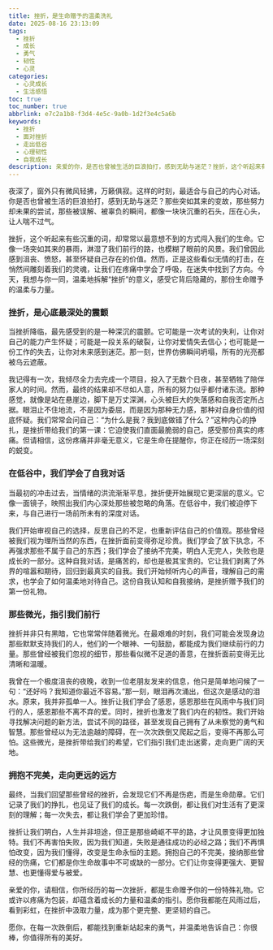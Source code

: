 ```yaml
---
title: 挫折，是生命赠予的温柔洗礼
date: 2025-08-16 23:13:09
tags:
  - 挫折
  - 成长
  - 勇气
  - 韧性
  - 心灵
categories:
  - 心灵成长
  - 生活感悟
toc: true
toc_number: true
abbrlink: e7c2a1b8-f3d4-4e5c-9a0b-1d2f3e4c5a6b
keywords:
  - 挫折
  - 面对挫折
  - 走出低谷
  - 心理韧性
  - 自我成长
description: 亲爱的你，是否也曾被生活的巨浪拍打，感到无助与迷茫？挫折，这个听起来有些沉重的词，却常常以最意想不到的方式闯入我们的生命。它像一场突如其来的暴雨，淋湿了我们前行的路，也模糊了眼前的风景。然而，正是这些看似无情的打击，在悄然间雕刻着我们的灵魂，让我们在疼痛中学会了呼吸，在迷失中找到了方向。今天，我想与你一同，温柔地拆解“挫折”的意义，感受它背后隐藏的，那份生命赠予的温柔与力量。
---
```


夜深了，窗外只有微风轻拂，万籁俱寂。这样的时刻，最适合与自己的内心对话。你是否也曾被生活的巨浪拍打，感到无助与迷茫？那些突如其来的变故，那些努力却未果的尝试，那些被误解、被辜负的瞬间，都像一块块沉重的石头，压在心头，让人喘不过气。

挫折，这个听起来有些沉重的词，却常常以最意想不到的方式闯入我们的生命。它像一场突如其来的暴雨，淋湿了我们前行的路，也模糊了眼前的风景。我们曾因此感到沮丧、愤怒，甚至怀疑自己存在的价值。然而，正是这些看似无情的打击，在悄然间雕刻着我们的灵魂，让我们在疼痛中学会了呼吸，在迷失中找到了方向。今天，我想与你一同，温柔地拆解“挫折”的意义，感受它背后隐藏的，那份生命赠予的温柔与力量。

### 挫折，是心底最深处的震颤

当挫折降临，最先感受到的是一种深沉的震颤。它可能是一次考试的失利，让你对自己的能力产生怀疑；可能是一段关系的破裂，让你对爱情失去信心；也可能是一份工作的失去，让你对未来感到迷茫。那一刻，世界仿佛瞬间坍塌，所有的光亮都被乌云遮蔽。

我记得有一次，我倾尽全力去完成一个项目，投入了无数个日夜，甚至牺牲了陪伴家人的时间。然而，最终的结果却不尽如人意，所有的努力似乎都付诸东流。那种感觉，就像是站在悬崖边，脚下是万丈深渊，心头被巨大的失落感和自我否定所占据。眼泪止不住地流，不是因为委屈，而是因为那种无力感，那种对自身价值的彻底怀疑。我们常常会问自己：“为什么是我？我到底做错了什么？”这种内心的挣扎，是挫折带给我们的第一课：它迫使我们直面最脆弱的自己，感受那份真实的疼痛。但请相信，这份疼痛并非毫无意义，它是生命在提醒你，你正在经历一场深刻的蜕变。

### 在低谷中，我们学会了自我对话

当最初的冲击过去，当情绪的洪流渐渐平息，挫折便开始展现它更深层的意义。它像一面镜子，映照出我们内心深处那些被忽略的角落。在低谷中，我们被迫停下来，与自己进行一场前所未有的深度对话。

我们开始审视自己的选择，反思自己的不足，也重新评估自己的价值观。那些曾经被我们视为理所当然的东西，在挫折面前变得弥足珍贵。我们学会了放下执念，不再强求那些不属于自己的东西；我们学会了接纳不完美，明白人无完人，失败也是成长的一部分。这种自我对话，是痛苦的，却也是极其宝贵的。它让我们剥离了外界的喧嚣和期待，回归到最真实的自我。我们开始倾听内心的声音，理解自己的需求，也学会了如何温柔地对待自己。这份自我认知和自我接纳，是挫折赠予我们的第一份礼物。

### 那些微光，指引我们前行

挫折并非只有黑暗，它也常常伴随着微光。在最艰难的时刻，我们可能会发现身边那些默默支持我们的人，他们的一个眼神、一句鼓励，都能成为我们继续前行的力量。那些曾经被我们忽视的细节，那些看似微不足道的善意，在挫折面前变得无比清晰和温暖。

我曾在一个极度沮丧的夜晚，收到一位老朋友发来的信息，他只是简单地问候了一句：“还好吗？我知道你最近不容易。”那一刻，眼泪再次涌出，但这次是感动的泪水。原来，我并非孤单一人。挫折让我们学会了感恩，感恩那些在风雨中与我们同行的人，感恩那些不离不弃的爱。同时，挫折也激发了我们内在的韧性。我们开始寻找解决问题的新方法，尝试不同的路径，甚至发现自己拥有了从未察觉的勇气和智慧。那些曾经以为无法逾越的障碍，在一次次跌倒又爬起之后，变得不再那么可怕。这些微光，是挫折带给我们的希望，它们指引我们走出迷雾，走向更广阔的天地。

### 拥抱不完美，走向更远的远方

最终，当我们回望那些曾经的挫折，会发现它们不再是伤疤，而是生命勋章。它们记录了我们的挣扎，也见证了我们的成长。每一次跌倒，都让我们对生活有了更深刻的理解；每一次失去，都让我们学会了更加珍惜。

挫折让我们明白，人生并非坦途，但正是那些崎岖不平的路，才让风景变得更加独特。我们不再害怕失败，因为我们知道，失败是通往成功的必经之路；我们不再惧怕改变，因为我们懂得，改变是生命永恒的主题。拥抱自己的不完美，接纳那些曾经的伤痛，它们都是你生命故事中不可或缺的一部分。它们让你变得更强大、更智慧、也更懂得爱与被爱。

亲爱的你，请相信，你所经历的每一次挫折，都是生命赠予你的一份特殊礼物。它或许以疼痛为包装，却蕴含着成长的力量和温柔的指引。愿你我都能在风雨过后，看到彩虹，在挫折中汲取力量，成为那个更完整、更坚韧的自己。

愿你，在每一次跌倒后，都能找到重新站起来的勇气，并温柔地告诉自己：你很棒，你值得所有的美好。